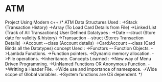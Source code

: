 # ATM
Project Using Modern c++
/*                              ATM
    Data Structures Used :
        ->Stack (Transaction History)
        ->Array (To Load Card Details from File)
        ->Linked List (Track of All Transactions)
    User Defined Datatypes :
        ->Date          --struct    (Store date for validity & history)
        ->Transaction   --struct    (Stores Transaction Details)
        ->Account       --class     (Account details)
        ->Card:Account  --class     (Card Binds all the Datatypes)
    concept Used :
        ->Functors  -- Function Objects.
        ->Lambda Functions.
        ->Function pointers.
        ->Dynamic memory allocation.
        ->File operations.
        ->Inheritance.
    Concepts Learned :
        ->New way of Menu Driven Programming.
        ->UnNamed Functions OR Anonymous Function.
        ->Writting a Header File.
        ->Wide use and importance of namespace.
        ->Wide scope of Global variables.
        ->System functions are OS dependent.
*/
